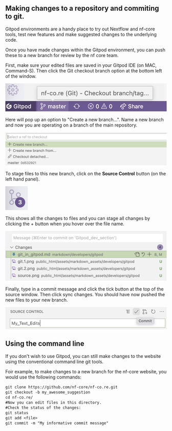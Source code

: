 ## Making changes to a repository and commiting to git.

Gitpod environments are a handy place to try out Nextflow and nf-core tools, test new features and make suggested changes to the underlying code.

Once you have made changes within the Gitpod environment, you can push these to a new branch for review by the nf core team.

First, make sure your edited files are saved in your Gitpod IDE (on MAC, Command-S). Then click the Git checkout branch option at the bottom left of the window. 

![PNG](/public_html/assets/markdown_assets/developers/gitpod/git.1.png)


Here will pop up an option to "Create a new branch...". Name a new branch and now you are operating on a branch of the main repository.

![PNG](/public_html/assets/markdown_assets/developers/gitpod/git.2.png)

To stage files to this new branch, click on the **Source Control** button (on the left hand panel).

![PNG](/public_html/assets/markdown_assets/developers/gitpod/source.png)

This shows all the changes to files and you can stage all changes by clicking the + button when you hover over the file name.

![PNG](/public_html/assets/markdown_assets/developers/gitpod/git.3.png)

Finally, type in a commit message and click the tick button at the top of the source window. Then click sync changes. You should have now pushed the new files to your new branch.

![PNG](/public_html/assets/markdown_assets/developers/gitpod/git.4.png)

## Using the command line

If you don't wish to use Gitpod, you can still make changes to the website using the conventional command line git tools.

Foir example, to make changes to a new branch for the nf-core website, you would use the following commands:

```
git clone https://github.com/nf-core/nf-co.re.git
git checkout -b my_awesome_suggestion
cd nf-co.re/
#Now you can edit files in this directory.
#Check the status of the changes:
git status
git add <file>
git commit -m "My informative commit message"
```